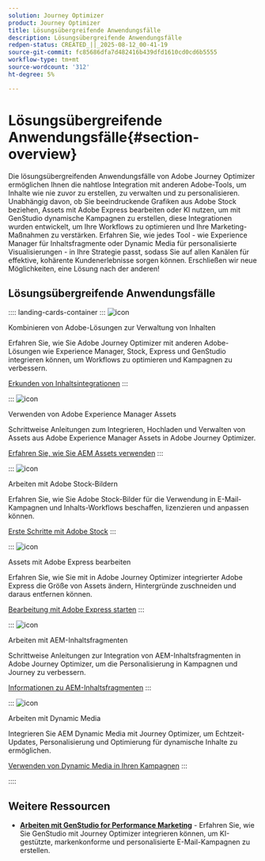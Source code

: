 ```yaml
---
solution: Journey Optimizer
product: Journey Optimizer
title: Lösungsübergreifende Anwendungsfälle
description: Lösungsübergreifende Anwendungsfälle
redpen-status: CREATED_||_2025-08-12_00-41-19
source-git-commit: fc85686dfa7d482416b439dfd1610cd0cd6b5555
workflow-type: tm+mt
source-wordcount: '312'
ht-degree: 5%

---
```



# Lösungsübergreifende Anwendungsfälle{#section-overview}

Die lösungsübergreifenden Anwendungsfälle von Adobe Journey Optimizer ermöglichen Ihnen die nahtlose Integration mit anderen Adobe-Tools, um Inhalte wie nie zuvor zu erstellen, zu verwalten und zu personalisieren. Unabhängig davon, ob Sie beeindruckende Grafiken aus Adobe Stock beziehen, Assets mit Adobe Express bearbeiten oder KI nutzen, um mit GenStudio dynamische Kampagnen zu erstellen, diese Integrationen wurden entwickelt, um Ihre Workflows zu optimieren und Ihre Marketing-Maßnahmen zu verstärken. Erfahren Sie, wie jedes Tool - wie Experience Manager für Inhaltsfragmente oder Dynamic Media für personalisierte Visualisierungen - in Ihre Strategie passt, sodass Sie auf allen Kanälen für effektive, kohärente Kundenerlebnisse sorgen können. Erschließen wir neue Möglichkeiten, eine Lösung nach der anderen!

## Lösungsübergreifende Anwendungsfälle

:::: landing-cards-container
:::
![icon](https://cdn.experienceleague.adobe.com/icons/puzzle-piece.svg?lang=de)

Kombinieren von Adobe-Lösungen zur Verwaltung von Inhalten

Erfahren Sie, wie Sie Adobe Journey Optimizer mit anderen Adobe-Lösungen wie Experience Manager, Stock, Express und GenStudio integrieren können, um Workflows zu optimieren und Kampagnen zu verbessern.

[Erkunden von Inhaltsintegrationen](../using/integrations/content-integrations.md)
:::

:::
![icon](https://cdn.experienceleague.adobe.com/icons/screwdriver-wrench.svg?lang=de)

Verwenden von Adobe Experience Manager Assets

Schrittweise Anleitungen zum Integrieren, Hochladen und Verwalten von Assets aus Adobe Experience Manager Assets in Adobe Journey Optimizer.

[Erfahren Sie, wie Sie AEM Assets verwenden](../using/integrations/assets.md)
:::

:::
![icon](https://cdn.experienceleague.adobe.com/icons/images.svg?lang=de)

Arbeiten mit Adobe Stock-Bildern

Erfahren Sie, wie Sie Adobe Stock-Bilder für die Verwendung in E-Mail-Kampagnen und Inhalts-Workflows beschaffen, lizenzieren und anpassen können.

[Erste Schritte mit Adobe Stock](../using/integrations/stock.md)
:::

:::
![icon](https://cdn.experienceleague.adobe.com/icons/pencil-ruler.svg?lang=de)

Assets mit Adobe Express bearbeiten

Erfahren Sie, wie Sie mit in Adobe Journey Optimizer integrierter Adobe Express die Größe von Assets ändern, Hintergründe zuschneiden und daraus entfernen können.

[Bearbeitung mit Adobe Express starten](../using/integrations/express.md)
:::

:::
![icon](https://cdn.experienceleague.adobe.com/icons/code-branch.svg?lang=de)

Arbeiten mit AEM-Inhaltsfragmenten

Schrittweise Anleitungen zur Integration von AEM-Inhaltsfragmenten in Adobe Journey Optimizer, um die Personalisierung in Kampagnen und Journey zu verbessern.

[Informationen zu AEM-Inhaltsfragmenten](../using/integrations/aem-fragments.md)
:::

:::
![icon](https://cdn.experienceleague.adobe.com/icons/bullseye.svg?lang=de)

Arbeiten mit Dynamic Media

Integrieren Sie AEM Dynamic Media mit Journey Optimizer, um Echtzeit-Updates, Personalisierung und Optimierung für dynamische Inhalte zu ermöglichen.

[Verwenden von Dynamic Media in Ihren Kampagnen](../using/integrations/aem-dynamic.md)
:::

::::


## Weitere Ressourcen

- **[Arbeiten mit GenStudio for Performance Marketing](../using/integrations/genstudio.md)** - Erfahren Sie, wie Sie GenStudio mit Journey Optimizer integrieren können, um KI-gestützte, markenkonforme und personalisierte E-Mail-Kampagnen zu erstellen.
